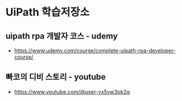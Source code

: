 # UiPath 학습저장소
## uipath rpa 개발자 코스 - udemy
- https://www.udemy.com/course/complete-uipath-rpa-developer-course/
## 빠코의 디비 스토리 - youtube
- https://www.youtube.com/@user-yx5yw3ok2q